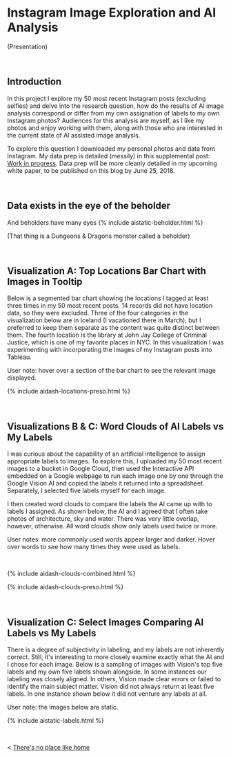 
# Instagram Image Exploration and AI Analysis
(Presentation)

  &nbsp; &nbsp; 


## Introduction

In this project I explore my 50 most recent Instagram posts (excluding selfies) and delve into the research question, how do the results of AI image analysis correspond or differ from my own assignation of labels to my own Instagram photos? Audiences for this analysis are myself, as I like my photos and enjoy working with them, along with those who are interested in the current state of AI assisted image analysis.

To explore this question I downloaded my personal photos and data from Instagram. My data prep is detailed (messily) in this supplemental post: [Work in progress](./007_workinprogress.md). Data prep will be more cleanly detailed in my upcoming white paper, to be published on this blog by June 25, 2018.

  &nbsp; &nbsp; 


## Data exists in the eye of the beholder

And beholders have many eyes
{% include aistatic-beholder.html %}
  
(That thing is a Dungeons & Dragons monster called a beholder)  

  &nbsp; &nbsp; 
  
  
## Visualization A: Top Locations Bar Chart with Images in Tooltip

Below is a segmented bar chart showing the locations I tagged at least three times in my 50 most recent posts. 14 records did not have location data, so they were excluded. Three of the four categories in the visualization below are in Iceland (I vacationed there in March), but I preferred to keep them separate as the content was quite distinct between them. The fourth location is the library at John Jay College of Criminal Justice, which is one of my favorite places in NYC. In this visualization I was experimenting with incorporating the images of my Instagram posts into Tableau. 

User note: hover over a section of the bar chart to see the relevant image displayed. 

  {% include aidash-locations-preso.html %}
  
  &nbsp; &nbsp; 
  

## Visualizations B & C: Word Clouds of AI Labels vs My Labels

I was curious about the capability of an artificial intelligence to assign appropriate labels to images. To explore this, I uploaded my 50 most recent images to a bucket in Google Cloud, then used the Interactive API embedded on a Google webpage to run each image one by one through the Google Vision AI and copied the labels it returned into a spreadsheet. Separately, I selected five labels myself for each image. 

I then created word clouds to compare the labels the AI came up with to labels I assigned. As shown below, the AI and I agreed that I often take photos of architecture, sky and water. There was very little overlap, however, otherwise. All word clouds show only labels used twice or more.

User notes: more commonly used words appear larger and darker. Hover over words to see how many times they were used as labels. 

&nbsp;

 {% include aidash-clouds-combined.html %} 

 {% include aidash-clouds-preso.html %} 
 

  
  &nbsp; &nbsp; 
  
  
## Visualization C: Select Images Comparing AI Labels vs My Labels

There is a degree of subjectivity in labeling, and my labels are not inherently correct. Still, it's interesting to more closely examine exactly what the AI and I chose for each image. Below is a sampling of images with Vision's top five labels and my own five labels shown alongside. In some instances our labeling was closely aligned. In others, Vision made clear errors or failed to identify the main subject matter. Vision did not always return at least five labels. In one instance shown below it did not venture any labels at all.

User note: the images below are static.
  
  {% include aistatic-labels.html %} 



  &nbsp; &nbsp; &nbsp; &nbsp;
  

< [There's no place like home](./index.md)

